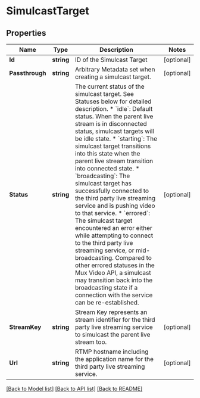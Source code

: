 # SimulcastTarget

## Properties
Name | Type | Description | Notes
------------ | ------------- | ------------- | -------------
**Id** | **string** | ID of the Simulcast Target | [optional] 
**Passthrough** | **string** | Arbitrary Metadata set when creating a simulcast target. | [optional] 
**Status** | **string** | The current status of the simulcast target. See Statuses below for detailed description.   * &#x60;idle&#x60;: Default status. When the parent live stream is in disconnected status, simulcast targets will be idle state.   * &#x60;starting&#x60;: The simulcast target transitions into this state when the parent live stream transition into connected state.   * &#x60;broadcasting&#x60;: The simulcast target has successfully connected to the third party live streaming service and is pushing video to that service.   * &#x60;errored&#x60;: The simulcast target encountered an error either while attempting to connect to the third party live streaming service, or mid-broadcasting. Compared to other errored statuses in the Mux Video API, a simulcast may transition back into the broadcasting state if a connection with the service can be re-established.  | [optional] 
**StreamKey** | **string** | Stream Key represents an stream identifier for the third party live streaming service to simulcast the parent live stream too. | [optional] 
**Url** | **string** | RTMP hostname including the application name for the third party live streaming service. | [optional] 

[[Back to Model list]](../README.md#documentation-for-models) [[Back to API list]](../README.md#documentation-for-api-endpoints) [[Back to README]](../README.md)


